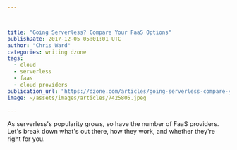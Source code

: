 ```yaml
---



title: "Going Serverless? Compare Your FaaS Options"
publishDate: 2017-12-05 05:01:01 UTC
author: "Chris Ward"
categories: writing dzone
tags:
  - cloud
  - serverless
  - faas
  - cloud providers
publication_url: "https://dzone.com/articles/going-serverless-compare-your-faas-options"
image: ~/assets/images/articles/7425805.jpeg

---
```

As serverless's popularity grows, so have the number of FaaS providers. Let's break down what's out there, how they work, and whether they're right for you.

